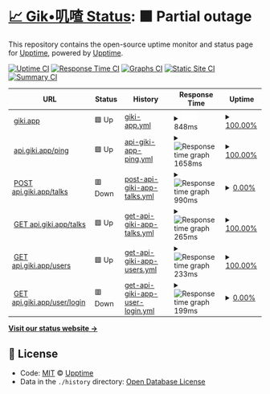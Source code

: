 # [📈 Gik•叽喳 Status](https://giki.app): <!--live status--> **🟧 Partial outage**

This repository contains the open-source uptime monitor and status page for [Upptime](https://upptime.js.org), powered by [Upptime](https://github.com/upptime/upptime).

[![Uptime CI](https://github.com/koj-co/upptime/workflows/Uptime%20CI/badge.svg)](https://github.com/koj-co/upptime/actions?query=workflow%3A%22Uptime+CI%22)
[![Response Time CI](https://github.com/koj-co/upptime/workflows/Response%20Time%20CI/badge.svg)](https://github.com/koj-co/upptime/actions?query=workflow%3A%22Response+Time+CI%22)
[![Graphs CI](https://github.com/koj-co/upptime/workflows/Graphs%20CI/badge.svg)](https://github.com/koj-co/upptime/actions?query=workflow%3A%22Graphs+CI%22)
[![Static Site CI](https://github.com/koj-co/upptime/workflows/Static%20Site%20CI/badge.svg)](https://github.com/koj-co/upptime/actions?query=workflow%3A%22Static+Site+CI%22)
[![Summary CI](https://github.com/koj-co/upptime/workflows/Summary%20CI/badge.svg)](https://github.com/koj-co/upptime/actions?query=workflow%3A%22Summary+CI%22)

<!--start: status pages-->
<!-- This summary is generated by Upptime (https://github.com/upptime/upptime) -->
<!-- Do not edit this manually, your changes will be overwritten -->
<!-- prettier-ignore -->
| URL | Status | History | Response Time | Uptime |
| --- | ------ | ------- | ------------- | ------ |
| <img alt="" src="https://favicons.githubusercontent.com/giki.app" height="13"> [giki.app](https://giki.app) | 🟩 Up | [giki-app.yml](https://github.com/gikiapp/status/commits/master/history/giki-app.yml) | <details><summary><img alt="Response time graph" src="./graphs/giki-app/response-time-week.png" height="20"> 848ms</summary><br><a href="https://gikiapp.github.io/status/history/giki-app"><img alt="Response time 828" src="https://img.shields.io/endpoint?url=https%3A%2F%2Fraw.githubusercontent.com%2Fgikiapp%2Fstatus%2Fmaster%2Fapi%2Fgiki-app%2Fresponse-time.json"></a><br><a href="https://gikiapp.github.io/status/history/giki-app"><img alt="24-hour response time 866" src="https://img.shields.io/endpoint?url=https%3A%2F%2Fraw.githubusercontent.com%2Fgikiapp%2Fstatus%2Fmaster%2Fapi%2Fgiki-app%2Fresponse-time-day.json"></a><br><a href="https://gikiapp.github.io/status/history/giki-app"><img alt="7-day response time 848" src="https://img.shields.io/endpoint?url=https%3A%2F%2Fraw.githubusercontent.com%2Fgikiapp%2Fstatus%2Fmaster%2Fapi%2Fgiki-app%2Fresponse-time-week.json"></a><br><a href="https://gikiapp.github.io/status/history/giki-app"><img alt="30-day response time 828" src="https://img.shields.io/endpoint?url=https%3A%2F%2Fraw.githubusercontent.com%2Fgikiapp%2Fstatus%2Fmaster%2Fapi%2Fgiki-app%2Fresponse-time-month.json"></a><br><a href="https://gikiapp.github.io/status/history/giki-app"><img alt="1-year response time 828" src="https://img.shields.io/endpoint?url=https%3A%2F%2Fraw.githubusercontent.com%2Fgikiapp%2Fstatus%2Fmaster%2Fapi%2Fgiki-app%2Fresponse-time-year.json"></a></details> | <details><summary><a href="https://gikiapp.github.io/status/history/giki-app">100.00%</a></summary><a href="https://gikiapp.github.io/status/history/giki-app"><img alt="All-time uptime 100.00%" src="https://img.shields.io/endpoint?url=https%3A%2F%2Fraw.githubusercontent.com%2Fgikiapp%2Fstatus%2Fmaster%2Fapi%2Fgiki-app%2Fuptime.json"></a><br><a href="https://gikiapp.github.io/status/history/giki-app"><img alt="24-hour uptime 100.00%" src="https://img.shields.io/endpoint?url=https%3A%2F%2Fraw.githubusercontent.com%2Fgikiapp%2Fstatus%2Fmaster%2Fapi%2Fgiki-app%2Fuptime-day.json"></a><br><a href="https://gikiapp.github.io/status/history/giki-app"><img alt="7-day uptime 100.00%" src="https://img.shields.io/endpoint?url=https%3A%2F%2Fraw.githubusercontent.com%2Fgikiapp%2Fstatus%2Fmaster%2Fapi%2Fgiki-app%2Fuptime-week.json"></a><br><a href="https://gikiapp.github.io/status/history/giki-app"><img alt="30-day uptime 100.00%" src="https://img.shields.io/endpoint?url=https%3A%2F%2Fraw.githubusercontent.com%2Fgikiapp%2Fstatus%2Fmaster%2Fapi%2Fgiki-app%2Fuptime-month.json"></a><br><a href="https://gikiapp.github.io/status/history/giki-app"><img alt="1-year uptime 100.00%" src="https://img.shields.io/endpoint?url=https%3A%2F%2Fraw.githubusercontent.com%2Fgikiapp%2Fstatus%2Fmaster%2Fapi%2Fgiki-app%2Fuptime-year.json"></a></details>
| <img alt="" src="https://favicons.githubusercontent.com/api.giki.app" height="13"> [api.giki.app/ping](https://api.giki.app/ping) | 🟩 Up | [api-giki-app-ping.yml](https://github.com/gikiapp/status/commits/master/history/api-giki-app-ping.yml) | <details><summary><img alt="Response time graph" src="./graphs/api-giki-app-ping/response-time-week.png" height="20"> 1658ms</summary><br><a href="https://gikiapp.github.io/status/history/api-giki-app-ping"><img alt="Response time 1547" src="https://img.shields.io/endpoint?url=https%3A%2F%2Fraw.githubusercontent.com%2Fgikiapp%2Fstatus%2Fmaster%2Fapi%2Fapi-giki-app-ping%2Fresponse-time.json"></a><br><a href="https://gikiapp.github.io/status/history/api-giki-app-ping"><img alt="24-hour response time 2579" src="https://img.shields.io/endpoint?url=https%3A%2F%2Fraw.githubusercontent.com%2Fgikiapp%2Fstatus%2Fmaster%2Fapi%2Fapi-giki-app-ping%2Fresponse-time-day.json"></a><br><a href="https://gikiapp.github.io/status/history/api-giki-app-ping"><img alt="7-day response time 1658" src="https://img.shields.io/endpoint?url=https%3A%2F%2Fraw.githubusercontent.com%2Fgikiapp%2Fstatus%2Fmaster%2Fapi%2Fapi-giki-app-ping%2Fresponse-time-week.json"></a><br><a href="https://gikiapp.github.io/status/history/api-giki-app-ping"><img alt="30-day response time 1547" src="https://img.shields.io/endpoint?url=https%3A%2F%2Fraw.githubusercontent.com%2Fgikiapp%2Fstatus%2Fmaster%2Fapi%2Fapi-giki-app-ping%2Fresponse-time-month.json"></a><br><a href="https://gikiapp.github.io/status/history/api-giki-app-ping"><img alt="1-year response time 1547" src="https://img.shields.io/endpoint?url=https%3A%2F%2Fraw.githubusercontent.com%2Fgikiapp%2Fstatus%2Fmaster%2Fapi%2Fapi-giki-app-ping%2Fresponse-time-year.json"></a></details> | <details><summary><a href="https://gikiapp.github.io/status/history/api-giki-app-ping">100.00%</a></summary><a href="https://gikiapp.github.io/status/history/api-giki-app-ping"><img alt="All-time uptime 100.00%" src="https://img.shields.io/endpoint?url=https%3A%2F%2Fraw.githubusercontent.com%2Fgikiapp%2Fstatus%2Fmaster%2Fapi%2Fapi-giki-app-ping%2Fuptime.json"></a><br><a href="https://gikiapp.github.io/status/history/api-giki-app-ping"><img alt="24-hour uptime 100.00%" src="https://img.shields.io/endpoint?url=https%3A%2F%2Fraw.githubusercontent.com%2Fgikiapp%2Fstatus%2Fmaster%2Fapi%2Fapi-giki-app-ping%2Fuptime-day.json"></a><br><a href="https://gikiapp.github.io/status/history/api-giki-app-ping"><img alt="7-day uptime 100.00%" src="https://img.shields.io/endpoint?url=https%3A%2F%2Fraw.githubusercontent.com%2Fgikiapp%2Fstatus%2Fmaster%2Fapi%2Fapi-giki-app-ping%2Fuptime-week.json"></a><br><a href="https://gikiapp.github.io/status/history/api-giki-app-ping"><img alt="30-day uptime 100.00%" src="https://img.shields.io/endpoint?url=https%3A%2F%2Fraw.githubusercontent.com%2Fgikiapp%2Fstatus%2Fmaster%2Fapi%2Fapi-giki-app-ping%2Fuptime-month.json"></a><br><a href="https://gikiapp.github.io/status/history/api-giki-app-ping"><img alt="1-year uptime 100.00%" src="https://img.shields.io/endpoint?url=https%3A%2F%2Fraw.githubusercontent.com%2Fgikiapp%2Fstatus%2Fmaster%2Fapi%2Fapi-giki-app-ping%2Fuptime-year.json"></a></details>
| <img alt="" src="https://favicons.githubusercontent.com/api.giki.app" height="13"> [POST api.giki.app/talks](https://api.giki.app/talks) | 🟥 Down | [post-api-giki-app-talks.yml](https://github.com/gikiapp/status/commits/master/history/post-api-giki-app-talks.yml) | <details><summary><img alt="Response time graph" src="./graphs/post-api-giki-app-talks/response-time-week.png" height="20"> 990ms</summary><br><a href="https://gikiapp.github.io/status/history/post-api-giki-app-talks"><img alt="Response time 923" src="https://img.shields.io/endpoint?url=https%3A%2F%2Fraw.githubusercontent.com%2Fgikiapp%2Fstatus%2Fmaster%2Fapi%2Fpost-api-giki-app-talks%2Fresponse-time.json"></a><br><a href="https://gikiapp.github.io/status/history/post-api-giki-app-talks"><img alt="24-hour response time 1619" src="https://img.shields.io/endpoint?url=https%3A%2F%2Fraw.githubusercontent.com%2Fgikiapp%2Fstatus%2Fmaster%2Fapi%2Fpost-api-giki-app-talks%2Fresponse-time-day.json"></a><br><a href="https://gikiapp.github.io/status/history/post-api-giki-app-talks"><img alt="7-day response time 990" src="https://img.shields.io/endpoint?url=https%3A%2F%2Fraw.githubusercontent.com%2Fgikiapp%2Fstatus%2Fmaster%2Fapi%2Fpost-api-giki-app-talks%2Fresponse-time-week.json"></a><br><a href="https://gikiapp.github.io/status/history/post-api-giki-app-talks"><img alt="30-day response time 923" src="https://img.shields.io/endpoint?url=https%3A%2F%2Fraw.githubusercontent.com%2Fgikiapp%2Fstatus%2Fmaster%2Fapi%2Fpost-api-giki-app-talks%2Fresponse-time-month.json"></a><br><a href="https://gikiapp.github.io/status/history/post-api-giki-app-talks"><img alt="1-year response time 923" src="https://img.shields.io/endpoint?url=https%3A%2F%2Fraw.githubusercontent.com%2Fgikiapp%2Fstatus%2Fmaster%2Fapi%2Fpost-api-giki-app-talks%2Fresponse-time-year.json"></a></details> | <details><summary><a href="https://gikiapp.github.io/status/history/post-api-giki-app-talks">0.00%</a></summary><a href="https://gikiapp.github.io/status/history/post-api-giki-app-talks"><img alt="All-time uptime 0.00%" src="https://img.shields.io/endpoint?url=https%3A%2F%2Fraw.githubusercontent.com%2Fgikiapp%2Fstatus%2Fmaster%2Fapi%2Fpost-api-giki-app-talks%2Fuptime.json"></a><br><a href="https://gikiapp.github.io/status/history/post-api-giki-app-talks"><img alt="24-hour uptime 0.00%" src="https://img.shields.io/endpoint?url=https%3A%2F%2Fraw.githubusercontent.com%2Fgikiapp%2Fstatus%2Fmaster%2Fapi%2Fpost-api-giki-app-talks%2Fuptime-day.json"></a><br><a href="https://gikiapp.github.io/status/history/post-api-giki-app-talks"><img alt="7-day uptime 0.00%" src="https://img.shields.io/endpoint?url=https%3A%2F%2Fraw.githubusercontent.com%2Fgikiapp%2Fstatus%2Fmaster%2Fapi%2Fpost-api-giki-app-talks%2Fuptime-week.json"></a><br><a href="https://gikiapp.github.io/status/history/post-api-giki-app-talks"><img alt="30-day uptime 0.00%" src="https://img.shields.io/endpoint?url=https%3A%2F%2Fraw.githubusercontent.com%2Fgikiapp%2Fstatus%2Fmaster%2Fapi%2Fpost-api-giki-app-talks%2Fuptime-month.json"></a><br><a href="https://gikiapp.github.io/status/history/post-api-giki-app-talks"><img alt="1-year uptime 0.00%" src="https://img.shields.io/endpoint?url=https%3A%2F%2Fraw.githubusercontent.com%2Fgikiapp%2Fstatus%2Fmaster%2Fapi%2Fpost-api-giki-app-talks%2Fuptime-year.json"></a></details>
| <img alt="" src="https://favicons.githubusercontent.com/api.giki.app" height="13"> [GET api.giki.app/talks](https://api.giki.app/talks?user_name=i) | 🟩 Up | [get-api-giki-app-talks.yml](https://github.com/gikiapp/status/commits/master/history/get-api-giki-app-talks.yml) | <details><summary><img alt="Response time graph" src="./graphs/get-api-giki-app-talks/response-time-week.png" height="20"> 265ms</summary><br><a href="https://gikiapp.github.io/status/history/get-api-giki-app-talks"><img alt="Response time 304" src="https://img.shields.io/endpoint?url=https%3A%2F%2Fraw.githubusercontent.com%2Fgikiapp%2Fstatus%2Fmaster%2Fapi%2Fget-api-giki-app-talks%2Fresponse-time.json"></a><br><a href="https://gikiapp.github.io/status/history/get-api-giki-app-talks"><img alt="24-hour response time 300" src="https://img.shields.io/endpoint?url=https%3A%2F%2Fraw.githubusercontent.com%2Fgikiapp%2Fstatus%2Fmaster%2Fapi%2Fget-api-giki-app-talks%2Fresponse-time-day.json"></a><br><a href="https://gikiapp.github.io/status/history/get-api-giki-app-talks"><img alt="7-day response time 265" src="https://img.shields.io/endpoint?url=https%3A%2F%2Fraw.githubusercontent.com%2Fgikiapp%2Fstatus%2Fmaster%2Fapi%2Fget-api-giki-app-talks%2Fresponse-time-week.json"></a><br><a href="https://gikiapp.github.io/status/history/get-api-giki-app-talks"><img alt="30-day response time 304" src="https://img.shields.io/endpoint?url=https%3A%2F%2Fraw.githubusercontent.com%2Fgikiapp%2Fstatus%2Fmaster%2Fapi%2Fget-api-giki-app-talks%2Fresponse-time-month.json"></a><br><a href="https://gikiapp.github.io/status/history/get-api-giki-app-talks"><img alt="1-year response time 304" src="https://img.shields.io/endpoint?url=https%3A%2F%2Fraw.githubusercontent.com%2Fgikiapp%2Fstatus%2Fmaster%2Fapi%2Fget-api-giki-app-talks%2Fresponse-time-year.json"></a></details> | <details><summary><a href="https://gikiapp.github.io/status/history/get-api-giki-app-talks">100.00%</a></summary><a href="https://gikiapp.github.io/status/history/get-api-giki-app-talks"><img alt="All-time uptime 100.00%" src="https://img.shields.io/endpoint?url=https%3A%2F%2Fraw.githubusercontent.com%2Fgikiapp%2Fstatus%2Fmaster%2Fapi%2Fget-api-giki-app-talks%2Fuptime.json"></a><br><a href="https://gikiapp.github.io/status/history/get-api-giki-app-talks"><img alt="24-hour uptime 100.00%" src="https://img.shields.io/endpoint?url=https%3A%2F%2Fraw.githubusercontent.com%2Fgikiapp%2Fstatus%2Fmaster%2Fapi%2Fget-api-giki-app-talks%2Fuptime-day.json"></a><br><a href="https://gikiapp.github.io/status/history/get-api-giki-app-talks"><img alt="7-day uptime 100.00%" src="https://img.shields.io/endpoint?url=https%3A%2F%2Fraw.githubusercontent.com%2Fgikiapp%2Fstatus%2Fmaster%2Fapi%2Fget-api-giki-app-talks%2Fuptime-week.json"></a><br><a href="https://gikiapp.github.io/status/history/get-api-giki-app-talks"><img alt="30-day uptime 100.00%" src="https://img.shields.io/endpoint?url=https%3A%2F%2Fraw.githubusercontent.com%2Fgikiapp%2Fstatus%2Fmaster%2Fapi%2Fget-api-giki-app-talks%2Fuptime-month.json"></a><br><a href="https://gikiapp.github.io/status/history/get-api-giki-app-talks"><img alt="1-year uptime 100.00%" src="https://img.shields.io/endpoint?url=https%3A%2F%2Fraw.githubusercontent.com%2Fgikiapp%2Fstatus%2Fmaster%2Fapi%2Fget-api-giki-app-talks%2Fuptime-year.json"></a></details>
| <img alt="" src="https://favicons.githubusercontent.com/api.giki.app" height="13"> [GET api.giki.app/users](https://api.giki.app/users?name=i) | 🟩 Up | [get-api-giki-app-users.yml](https://github.com/gikiapp/status/commits/master/history/get-api-giki-app-users.yml) | <details><summary><img alt="Response time graph" src="./graphs/get-api-giki-app-users/response-time-week.png" height="20"> 233ms</summary><br><a href="https://gikiapp.github.io/status/history/get-api-giki-app-users"><img alt="Response time 270" src="https://img.shields.io/endpoint?url=https%3A%2F%2Fraw.githubusercontent.com%2Fgikiapp%2Fstatus%2Fmaster%2Fapi%2Fget-api-giki-app-users%2Fresponse-time.json"></a><br><a href="https://gikiapp.github.io/status/history/get-api-giki-app-users"><img alt="24-hour response time 227" src="https://img.shields.io/endpoint?url=https%3A%2F%2Fraw.githubusercontent.com%2Fgikiapp%2Fstatus%2Fmaster%2Fapi%2Fget-api-giki-app-users%2Fresponse-time-day.json"></a><br><a href="https://gikiapp.github.io/status/history/get-api-giki-app-users"><img alt="7-day response time 233" src="https://img.shields.io/endpoint?url=https%3A%2F%2Fraw.githubusercontent.com%2Fgikiapp%2Fstatus%2Fmaster%2Fapi%2Fget-api-giki-app-users%2Fresponse-time-week.json"></a><br><a href="https://gikiapp.github.io/status/history/get-api-giki-app-users"><img alt="30-day response time 270" src="https://img.shields.io/endpoint?url=https%3A%2F%2Fraw.githubusercontent.com%2Fgikiapp%2Fstatus%2Fmaster%2Fapi%2Fget-api-giki-app-users%2Fresponse-time-month.json"></a><br><a href="https://gikiapp.github.io/status/history/get-api-giki-app-users"><img alt="1-year response time 270" src="https://img.shields.io/endpoint?url=https%3A%2F%2Fraw.githubusercontent.com%2Fgikiapp%2Fstatus%2Fmaster%2Fapi%2Fget-api-giki-app-users%2Fresponse-time-year.json"></a></details> | <details><summary><a href="https://gikiapp.github.io/status/history/get-api-giki-app-users">100.00%</a></summary><a href="https://gikiapp.github.io/status/history/get-api-giki-app-users"><img alt="All-time uptime 100.00%" src="https://img.shields.io/endpoint?url=https%3A%2F%2Fraw.githubusercontent.com%2Fgikiapp%2Fstatus%2Fmaster%2Fapi%2Fget-api-giki-app-users%2Fuptime.json"></a><br><a href="https://gikiapp.github.io/status/history/get-api-giki-app-users"><img alt="24-hour uptime 100.00%" src="https://img.shields.io/endpoint?url=https%3A%2F%2Fraw.githubusercontent.com%2Fgikiapp%2Fstatus%2Fmaster%2Fapi%2Fget-api-giki-app-users%2Fuptime-day.json"></a><br><a href="https://gikiapp.github.io/status/history/get-api-giki-app-users"><img alt="7-day uptime 100.00%" src="https://img.shields.io/endpoint?url=https%3A%2F%2Fraw.githubusercontent.com%2Fgikiapp%2Fstatus%2Fmaster%2Fapi%2Fget-api-giki-app-users%2Fuptime-week.json"></a><br><a href="https://gikiapp.github.io/status/history/get-api-giki-app-users"><img alt="30-day uptime 100.00%" src="https://img.shields.io/endpoint?url=https%3A%2F%2Fraw.githubusercontent.com%2Fgikiapp%2Fstatus%2Fmaster%2Fapi%2Fget-api-giki-app-users%2Fuptime-month.json"></a><br><a href="https://gikiapp.github.io/status/history/get-api-giki-app-users"><img alt="1-year uptime 100.00%" src="https://img.shields.io/endpoint?url=https%3A%2F%2Fraw.githubusercontent.com%2Fgikiapp%2Fstatus%2Fmaster%2Fapi%2Fget-api-giki-app-users%2Fuptime-year.json"></a></details>
| <img alt="" src="https://favicons.githubusercontent.com/api.giki.app" height="13"> [GET api.giki.app/user/login](https://api.giki.app/user/login) | 🟥 Down | [get-api-giki-app-user-login.yml](https://github.com/gikiapp/status/commits/master/history/get-api-giki-app-user-login.yml) | <details><summary><img alt="Response time graph" src="./graphs/get-api-giki-app-user-login/response-time-week.png" height="20"> 199ms</summary><br><a href="https://gikiapp.github.io/status/history/get-api-giki-app-user-login"><img alt="Response time 243" src="https://img.shields.io/endpoint?url=https%3A%2F%2Fraw.githubusercontent.com%2Fgikiapp%2Fstatus%2Fmaster%2Fapi%2Fget-api-giki-app-user-login%2Fresponse-time.json"></a><br><a href="https://gikiapp.github.io/status/history/get-api-giki-app-user-login"><img alt="24-hour response time 205" src="https://img.shields.io/endpoint?url=https%3A%2F%2Fraw.githubusercontent.com%2Fgikiapp%2Fstatus%2Fmaster%2Fapi%2Fget-api-giki-app-user-login%2Fresponse-time-day.json"></a><br><a href="https://gikiapp.github.io/status/history/get-api-giki-app-user-login"><img alt="7-day response time 199" src="https://img.shields.io/endpoint?url=https%3A%2F%2Fraw.githubusercontent.com%2Fgikiapp%2Fstatus%2Fmaster%2Fapi%2Fget-api-giki-app-user-login%2Fresponse-time-week.json"></a><br><a href="https://gikiapp.github.io/status/history/get-api-giki-app-user-login"><img alt="30-day response time 243" src="https://img.shields.io/endpoint?url=https%3A%2F%2Fraw.githubusercontent.com%2Fgikiapp%2Fstatus%2Fmaster%2Fapi%2Fget-api-giki-app-user-login%2Fresponse-time-month.json"></a><br><a href="https://gikiapp.github.io/status/history/get-api-giki-app-user-login"><img alt="1-year response time 243" src="https://img.shields.io/endpoint?url=https%3A%2F%2Fraw.githubusercontent.com%2Fgikiapp%2Fstatus%2Fmaster%2Fapi%2Fget-api-giki-app-user-login%2Fresponse-time-year.json"></a></details> | <details><summary><a href="https://gikiapp.github.io/status/history/get-api-giki-app-user-login">0.00%</a></summary><a href="https://gikiapp.github.io/status/history/get-api-giki-app-user-login"><img alt="All-time uptime 0.00%" src="https://img.shields.io/endpoint?url=https%3A%2F%2Fraw.githubusercontent.com%2Fgikiapp%2Fstatus%2Fmaster%2Fapi%2Fget-api-giki-app-user-login%2Fuptime.json"></a><br><a href="https://gikiapp.github.io/status/history/get-api-giki-app-user-login"><img alt="24-hour uptime 0.00%" src="https://img.shields.io/endpoint?url=https%3A%2F%2Fraw.githubusercontent.com%2Fgikiapp%2Fstatus%2Fmaster%2Fapi%2Fget-api-giki-app-user-login%2Fuptime-day.json"></a><br><a href="https://gikiapp.github.io/status/history/get-api-giki-app-user-login"><img alt="7-day uptime 0.00%" src="https://img.shields.io/endpoint?url=https%3A%2F%2Fraw.githubusercontent.com%2Fgikiapp%2Fstatus%2Fmaster%2Fapi%2Fget-api-giki-app-user-login%2Fuptime-week.json"></a><br><a href="https://gikiapp.github.io/status/history/get-api-giki-app-user-login"><img alt="30-day uptime 0.00%" src="https://img.shields.io/endpoint?url=https%3A%2F%2Fraw.githubusercontent.com%2Fgikiapp%2Fstatus%2Fmaster%2Fapi%2Fget-api-giki-app-user-login%2Fuptime-month.json"></a><br><a href="https://gikiapp.github.io/status/history/get-api-giki-app-user-login"><img alt="1-year uptime 0.00%" src="https://img.shields.io/endpoint?url=https%3A%2F%2Fraw.githubusercontent.com%2Fgikiapp%2Fstatus%2Fmaster%2Fapi%2Fget-api-giki-app-user-login%2Fuptime-year.json"></a></details>

<!--end: status pages-->

[**Visit our status website →**](https://gikiapp.github.io/status)

## 📄 License

- Code: [MIT](./LICENSE) © [Upptime](https://upptime.js.org)
- Data in the `./history` directory: [Open Database License](https://opendatacommons.org/licenses/odbl/1-0/)
